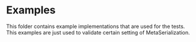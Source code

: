 #  Examples
This folder contains example implementations that are used for the tests. 
This examples are just used to validate certain setting of MetaSerialization.
